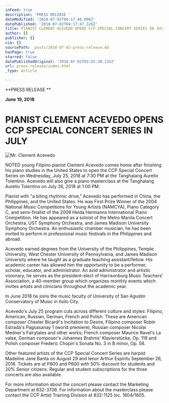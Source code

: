 ```yaml
---
inFeed: true
description: 'PRESS RELEASE '
dateModified: '2018-07-02T04:17:46.096Z'
datePublished: '2018-07-02T04:17:47.328Z'
title: PIANIST CLEMENT ACEVEDO OPENS CCP SPECIAL CONCERT SERIES IN JULY
author: []
publisher: {}
via: {}
sourcePath: _posts/2018-07-02-press-release.md
hasPage: true
starred: false
datePublishedOriginal: '2018-07-02T03:55:30.135Z'
url: press-release/index.html
_type: Article

---
```

**PRESS RELEASE **

**June 19, 2018**

# **PIANIST CLEMENT ACEVEDO OPENS CCP SPECIAL CONCERT SERIES IN JULY**
![Mr. Clement Acevedo](https://s3-us-west-2.amazonaws.com/the-grid-img/p/469256eb6e3b88fc1806430c9eb85f26455256f9.jpg)

NOTED young Filipino pianist Clement Acevedo comes home after finishing his piano studies in the United States to open the CCP Special Concert Series on Wednesday, July 25, 2018 at 7:30 PM at the Tanghalang Aurelio Tolentino. Acevedo will also give a piano masterclass at the Tanghalang Aurelio Tolentino on July 26, 2018 at 1:00 PM.

Pianist with "a biting rhythmic drive," Acevedo has performed in China, the Philippines, and the United States. He was First Prize Winner of the 2004 National Music Competitions for Young Artists (NAMCYA), Piano Category C, and semi-finalist of the 2009 Heida Hermanns International Piano Competition. He has appeared as a soloist of the Metro Manila Concert Orchestra, UST Symphony Orchestra, and James Madison University Symphony Orchestra. An enthusiastic chamber musician, he has been invited to perform in professional music festivals in the Philippines and abroad.

Acevedo earned degrees from the University of the Philippines, Temple University, West Chester University of Pennsylvania, and James Madison University where he taught as a graduate teaching assistant/fellow. His academic career has allowed him the opportunity to be a performer, scholar, educator, and administrator. An avid administrator and artistic visionary, he serves as the president-elect of Harrisonburg Music Teachers' Association, a 40-member group which organizes monthly events which invites artists and clinicians throughout the academic year.

In June 2018 he joins the music faculty of University of San Agustin Conservatory of Music in Iloilo City.

Acevedo's July 25 program cuts across different culture and styles: Filipino, American, Russian, German, French and Polish. These are American composer Chester Bicardi's Incitation to Desire, Filipino composer Robin Estrada's Pagsasanay 1 (world premiere), Russian composer Nicolai Medner's Fairytales and other works; French composer Maurice Ravel's La valse, German composer's Johannes Brahms' Klavierstücke, Op. 119 and Polish composer Frederic Chopin's Sonata No. 3 in B minor, Op. 58\.

Other featured artists of the CCP Special Concert Series are harpist Madeline Jane Banta on August 29 and tenor Arthur Espiritu September 26, 2018\. Tickets are at P800 and P600 with 50% discount for students and 20% Senior citizens. Regular and student subscriptions for the three concerts are also available.

For more information about the concert please contact the Marketing Department at 832-3706\. For information about the masterclass please contact the CCP Artist Training Division at 832-1125 loc. 1604/1605\.